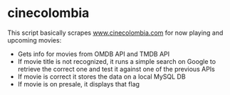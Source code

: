 # cinecolombia

This script basically scrapes www.cinecolombia.com for now playing and upcoming movies:

* Gets info for movies from OMDB API and TMDB API
* If movie title is not recognized, it runs a simple search on Google to retrieve the correct one and test it against one of the previous APIs
* If movie is correct it stores the data on a local MySQL DB
* If movie is on presale, it displays that flag
